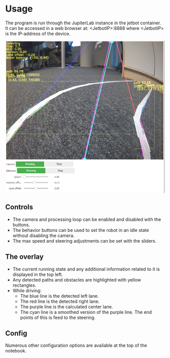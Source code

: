 # Usage

The program is run through the JupiterLab instance in the jetbot container. It can be accessed in a web browser at: \<JetbotIP\>:8888 where \<JetbotIP> is the IP-address of the device.

![screenshot](images/detection2.png)

## Controls

- The camera and processing loop can be enabled and disabled with the buttons.
- The behavior buttons can be used to set the robot in an idle state without disabling the camera.
- The max speed and steering adjustments can be set with the sliders.

## The overlay

- The current running state and any additional information related to it is displayed in the top left.
- Any detected paths and obstacles are highlighted with yellow rectangles.
- While driving:
    - The blue line is the detected left lane.
    - The red line is the detected right lane.
    - The purple line is the calculated center lane.
    - The cyan line is a smoothed version of the purple line. The end points of this is feed to the steering.

## Config
Numerous other configuration options are available at the top of the notebook.
